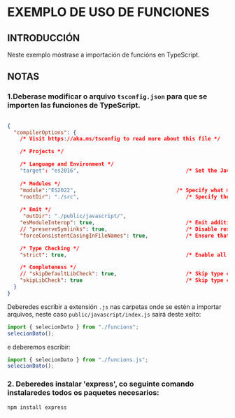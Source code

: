 # EXEMPLO DE USO DE FUNCIONES

## INTRODUCCIÓN

Neste exemplo móstrase a importación de funcións en TypeScript.

## NOTAS

### 1.Deberase modificar o arquivo `tsconfig.json` para que se importen las funciones de TypeScript. 

```json

{
  "compilerOptions": {
    /* Visit https://aka.ms/tsconfig to read more about this file */

    /* Projects */

    /* Language and Environment */
    "target": "es2016",                                  /* Set the JavaScript language version for emitted JavaScript and include compatible library declarations. */
  
    /* Modules */
    "module":"ES2022",                                /* Specify what module code is generated. */
    "rootDir": "./src",                                  /* Specify the root folder within your source files. */
    
    /* Emit */
     "outDir": "./public/javascript/",                                   /* Specify an output folder for all emitted files. */
    "esModuleInterop": true,                             /* Emit additional JavaScript to ease support for importing CommonJS modules. This enables 'allowSyntheticDefaultImports' for type compatibility. */
    // "preserveSymlinks": true,                         /* Disable resolving symlinks to their realpath. This correlates to the same flag in node. */
    "forceConsistentCasingInFileNames": true,            /* Ensure that casing is correct in imports. */

    /* Type Checking */
    "strict": true,                                      /* Enable all strict type-checking options. */

    /* Completeness */
    // "skipDefaultLibCheck": true,                      /* Skip type checking .d.ts files that are included with TypeScript. */
    "skipLibCheck": true                                 /* Skip type checking all .d.ts files. */
  }
}
```


Deberedes escribir a extensión `.js` nas carpetas onde se estén a importar arquivos, neste caso `public/javascript/index.js` sairá deste xeito:

```javascript
import { selecionDato } from "./funcions";
selecionDato();
```
e deberemos escribir: 
```javascript
import { selecionDato } from "./funcions.js";
selecionDato();
```
### 2. Deberedes instalar 'express', co seguinte comando instalaredes todos os paquetes necesarios:

```bash
npm install express
```
